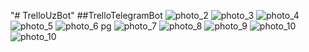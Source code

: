 "# TrelloUzBot" 
##TrelloTelegramBot 
![photo_2](https://user-images.githubusercontent.com/122788597/219399409-58a73127-4048-41f6-9179-6edf2d1f9437.jpg)
![photo_3](https://user-images.githubusercontent.com/122788597/219399524-730f2df7-efef-4c48-b901-63c12adebcbd.jpg)
![photo_4](https://user-images.githubusercontent.com/122788597/219399565-b19385cc-cf83-4d0f-bfa6-83c41415c212.jpg)
![photo_5](https://user-images.githubusercontent.com/122788597/219399579-58a08edf-27fc-4aab-9231-af7b74399451.jpg)
![photo_6 pg](https://user-images.githubusercontent.com/122788597/219399591-c1756d5c-8fd8-4944-8cd2-c02d7c45eb0a.jpg)
![photo_7](https://user-images.githubusercontent.com/122788597/219399605-e4b94913-2529-47df-813e-f421f7cd9adc.jpg)
![photo_8](https://user-images.githubusercontent.com/122788597/219399614-90cff8f3-9dcf-42fb-93e5-ff8ec43ef587.jpg)
![photo_9](https://user-images.githubusercontent.com/122788597/219399623-40beb2b2-3242-422e-ba1d-ef19da8131fb.jpg)
![photo_10](https://user-images.githubusercontent.com/122788597/219399637-33f2398b-1a8a-4419-b265-6ad05f908d06.jpg)
![photo_10](https://user-images.githubusercontent.com/122788597/219400153-7ba6080e-219d-4ce2-b3ae-bed048823beb.jpg)

